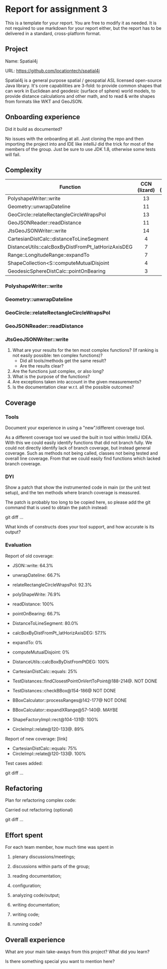 # Report for assignment 3

This is a template for your report. You are free to modify it as needed.
It is not required to use markdown for your report either, but the report
has to be delivered in a standard, cross-platform format.

## Project

Name: Spatial4j

URL: https://github.com/locationtech/spatial4j

Spatial4j is a general purpose spatial / geospatial ASL licensed open-source Java library. It's core capabilities are 3-fold: to provide common shapes that can work in Euclidean and geodesic (surface of sphere) world models, to provide distance calculations and other math, and to read & write shapes from formats like WKT and GeoJSON. 

## Onboarding experience

Did it build as documented?
    
No issues with the onboarding at all. Just cloning the repo and then importing the project into and IDE like intelliJ did the trick
for most of the members of the group. Just be sure to use JDK 1.8, otherwise some tests will fail.


## Complexity

| Function                                           | CCN (lizard) | CCN (Manual) |
|----------------------------------------------------|:------------:|-----------:|
| PolyshapeWriter::write                             |      13      |            |
| Geometry::unwrapDateline                           |      11      |            |
| GeoCircle::relateRectangleCircleWrapsPol           |      13      |            |
| GeoJSONReader::readDistance                        |      11      |            |
| JtsGeoJSONWriter::write                            |      14      |            |
| CartesianDistCalc::distanceToLineSegment           |       4      |            |
| DistanceUtils::calcBoxByDistFromPt_latHorizAxisDEG |       7      |            |
| Range::LongitudeRange::expandTo                    |       7      |            |
| ShapeCollection<S::computeMutualDisjoint           |       4      |            | Anropas inte
| GeodesicSphereDistCalc::pointOnBearing             |       3      |            | 100% branch coverage


### PolyshapeWriter::write 

### Geometry::unwrapDateline  

### GeoCircle::relateRectangleCircleWrapsPol

### GeoJSONReader::readDistance   

### JtsGeoJSONWriter::write  
1. What are your results for the ten most complex functions? (If ranking
is not easily possible: ten complex functions)?
   * Did all tools/methods get the same result?
   * Are the results clear?
2. Are the functions just complex, or also long?
3. What is the purpose of the functions?
4. Are exceptions taken into account in the given measurements?
5. Is the documentation clear w.r.t. all the possible outcomes?

## Coverage

### Tools

Document your experience in using a "new"/different coverage tool.

As a different coverage tool we used the built in tool within IntelliJ IDEA. With this 
we could easily identify functions that did not branch fully. We could not directly 
identify lack of branch coverage, but instead general coverage. Such as methods not being called, 
classes not being tested and overall line coverage. From that we could easily find functions which lacked branch coverage.

### DYI

Show a patch that show the instrumented code in main (or the unit
test setup), and the ten methods where branch coverage is measured.

The patch is probably too long to be copied here, so please add
the git command that is used to obtain the patch instead:

git diff ...

What kinds of constructs does your tool support, and how accurate is
its output?

### Evaluation

Report of old coverage: 

* JSON::write: 64.3%
* unwrapDateline: 66.7%
*  relateRectangleCircleWrapsPol:  92.3%
* polyShapeWrite: 76.9%
* readDistance: 100%
* pointOnBearing: 66.7%
* DistanceToLineSegment: 80.0%
* calcBoxByDistFromPt_latHorizAxisDEG: 57.1%
* expandTo: 0%
* computeMutualDisjoint: 0%

* DistanceUtils::calcBoxByDistFromPtDEG: 100%
* CartesianDistCalc::equals: 25%
* TestDistances::findClosestPointOnVertToPoint@188-214@. NOT DONE
* TestDistances::checkBBox@154-186@ NOT DONE
* BBoxCalculator::processRanges@142-177@ NOT DONE
* BBoxCalculator::expandXRange@57-140@. MAYBE
* ShapeFactoryImpl::rect@104-131@: 100%
* CircleImpl::relate@120-133@. 89%


Report of new coverage: [link]
* CartesianDistCalc::equals: 75%
* CircleImpl::relate@120-133@. 100%

Test cases added:

git diff ...

## Refactoring

Plan for refactoring complex code:

Carried out refactoring (optional)

git diff ...

## Effort spent

For each team member, how much time was spent in

1. plenary discussions/meetings;

2. discussions within parts of the group;

3. reading documentation;

4. configuration;

5. analyzing code/output;

6. writing documentation;

7. writing code;

8. running code?

## Overall experience

What are your main take-aways from this project? What did you learn?

Is there something special you want to mention here?
